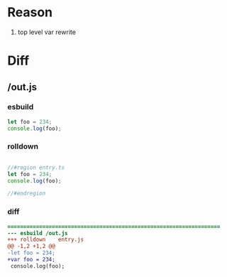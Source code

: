 # Reason
1. top level var rewrite
# Diff
## /out.js
### esbuild
```js
let foo = 234;
console.log(foo);
```
### rolldown
```js

//#region entry.ts
let foo = 234;
console.log(foo);

//#endregion

```
### diff
```diff
===================================================================
--- esbuild	/out.js
+++ rolldown	entry.js
@@ -1,2 +1,2 @@
-let foo = 234;
+var foo = 234;
 console.log(foo);

```